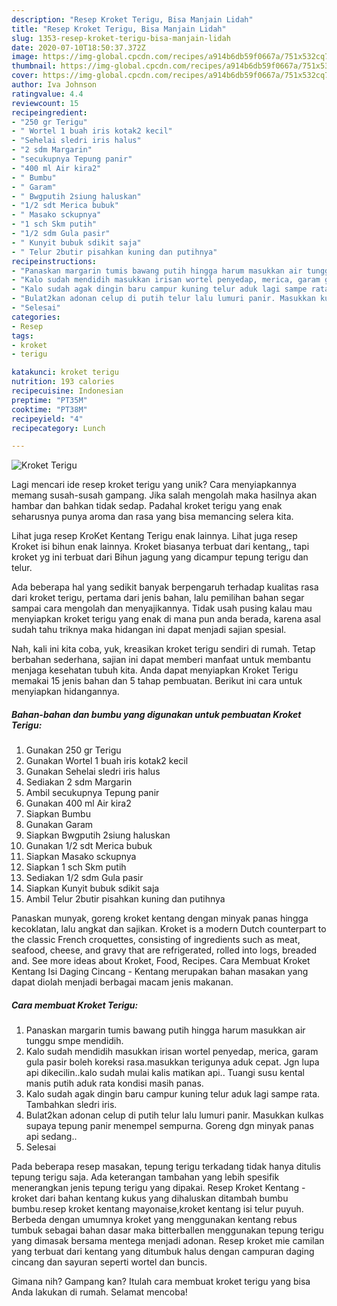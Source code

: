 ```yaml
---
description: "Resep Kroket Terigu, Bisa Manjain Lidah"
title: "Resep Kroket Terigu, Bisa Manjain Lidah"
slug: 1353-resep-kroket-terigu-bisa-manjain-lidah
date: 2020-07-10T18:50:37.372Z
image: https://img-global.cpcdn.com/recipes/a914b6db59f0667a/751x532cq70/kroket-terigu-foto-resep-utama.jpg
thumbnail: https://img-global.cpcdn.com/recipes/a914b6db59f0667a/751x532cq70/kroket-terigu-foto-resep-utama.jpg
cover: https://img-global.cpcdn.com/recipes/a914b6db59f0667a/751x532cq70/kroket-terigu-foto-resep-utama.jpg
author: Iva Johnson
ratingvalue: 4.4
reviewcount: 15
recipeingredient:
- "250 gr Terigu"
- " Wortel 1 buah iris kotak2 kecil"
- "Sehelai sledri iris halus"
- "2 sdm Margarin"
- "secukupnya Tepung panir"
- "400 ml Air kira2"
- " Bumbu"
- " Garam"
- " Bwgputih 2siung haluskan"
- "1/2 sdt Merica bubuk"
- " Masako sckupnya"
- "1 sch Skm putih"
- "1/2 sdm Gula pasir"
- " Kunyit bubuk sdikit saja"
- " Telur 2butir pisahkan kuning dan putihnya"
recipeinstructions:
- "Panaskan margarin tumis bawang putih hingga harum masukkan air tunggu smpe mendidih."
- "Kalo sudah mendidih masukkan irisan wortel penyedap, merica, garam gula pasir boleh koreksi rasa.masukkan terigunya aduk cepat. Jgn lupa api dikecilin..kalo sudah mulai kalis matikan api.. Tuangi susu kental manis putih aduk rata kondisi masih panas."
- "Kalo sudah agak dingin baru campur kuning telur aduk lagi sampe rata. Tambahkan sledri iris."
- "Bulat2kan adonan celup di putih telur lalu lumuri panir. Masukkan kulkas supaya tepung panir menempel sempurna. Goreng dgn minyak panas api sedang.."
- "Selesai"
categories:
- Resep
tags:
- kroket
- terigu

katakunci: kroket terigu 
nutrition: 193 calories
recipecuisine: Indonesian
preptime: "PT35M"
cooktime: "PT38M"
recipeyield: "4"
recipecategory: Lunch

---
```



![Kroket Terigu](https://img-global.cpcdn.com/recipes/a914b6db59f0667a/751x532cq70/kroket-terigu-foto-resep-utama.jpg)

Lagi mencari ide resep kroket terigu yang unik? Cara menyiapkannya memang susah-susah gampang. Jika salah mengolah maka hasilnya akan hambar dan bahkan tidak sedap. Padahal kroket terigu yang enak seharusnya punya aroma dan rasa yang bisa memancing selera kita.

Lihat juga resep KroKet Kentang Terigu enak lainnya. Lihat juga resep Kroket isi bihun enak lainnya. Kroket biasanya terbuat dari kentang,, tapi kroket yg ini terbuat dari Bihun jagung yang dicampur tepung terigu dan telur.

Ada beberapa hal yang sedikit banyak berpengaruh terhadap kualitas rasa dari kroket terigu, pertama dari jenis bahan, lalu pemilihan bahan segar sampai cara mengolah dan menyajikannya. Tidak usah pusing kalau mau menyiapkan kroket terigu yang enak di mana pun anda berada, karena asal sudah tahu triknya maka hidangan ini dapat menjadi sajian spesial.


Nah, kali ini kita coba, yuk, kreasikan kroket terigu sendiri di rumah. Tetap berbahan sederhana, sajian ini dapat memberi manfaat untuk membantu menjaga kesehatan tubuh kita. Anda dapat menyiapkan Kroket Terigu memakai 15 jenis bahan dan 5 tahap pembuatan. Berikut ini cara untuk menyiapkan hidangannya.

<!--inarticleads1-->

##### Bahan-bahan dan bumbu yang digunakan untuk pembuatan Kroket Terigu:

1. Gunakan 250 gr Terigu
1. Gunakan  Wortel 1 buah iris kotak2 kecil
1. Gunakan Sehelai sledri iris halus
1. Sediakan 2 sdm Margarin
1. Ambil secukupnya Tepung panir
1. Gunakan 400 ml Air kira2
1. Siapkan  Bumbu
1. Gunakan  Garam
1. Siapkan  Bwgputih 2siung haluskan
1. Gunakan 1/2 sdt Merica bubuk
1. Siapkan  Masako sckupnya
1. Siapkan 1 sch Skm putih
1. Sediakan 1/2 sdm Gula pasir
1. Siapkan  Kunyit bubuk sdikit saja
1. Ambil  Telur 2butir pisahkan kuning dan putihnya


Panaskan munyak, goreng kroket kentang dengan minyak panas hingga kecoklatan, lalu angkat dan sajikan. Kroket is a modern Dutch counterpart to the classic French croquettes, consisting of ingredients such as meat, seafood, cheese, and gravy that are refrigerated, rolled into logs, breaded and. See more ideas about Kroket, Food, Recipes. Cara Membuat Kroket Kentang Isi Daging Cincang - Kentang merupakan bahan masakan yang dapat diolah menjadi berbagai macam jenis makanan. 

<!--inarticleads2-->

##### Cara membuat Kroket Terigu:

1. Panaskan margarin tumis bawang putih hingga harum masukkan air tunggu smpe mendidih.
1. Kalo sudah mendidih masukkan irisan wortel penyedap, merica, garam gula pasir boleh koreksi rasa.masukkan terigunya aduk cepat. Jgn lupa api dikecilin..kalo sudah mulai kalis matikan api.. Tuangi susu kental manis putih aduk rata kondisi masih panas.
1. Kalo sudah agak dingin baru campur kuning telur aduk lagi sampe rata. Tambahkan sledri iris.
1. Bulat2kan adonan celup di putih telur lalu lumuri panir. Masukkan kulkas supaya tepung panir menempel sempurna. Goreng dgn minyak panas api sedang..
1. Selesai


Pada beberapa resep masakan, tepung terigu terkadang tidak hanya ditulis tepung terigu saja. Ada keterangan tambahan yang lebih spesifik menerangkan jenis tepung terigu yang dipakai. Resep Kroket Kentang - kroket dari bahan kentang kukus yang dihaluskan ditambah bumbu bumbu.resep kroket kentang mayonaise,kroket kentang isi telur puyuh. Berbeda dengan umumnya kroket yang menggunakan kentang rebus tumbuk sebagai bahan dasar maka bitterballen menggunakan tepung terigu yang dimasak bersama mentega menjadi adonan. Resep kroket mie camilan yang terbuat dari kentang yang ditumbuk halus dengan campuran daging cincang dan sayuran seperti wortel dan buncis. 

Gimana nih? Gampang kan? Itulah cara membuat kroket terigu yang bisa Anda lakukan di rumah. Selamat mencoba!
